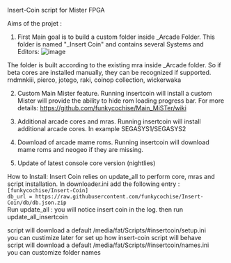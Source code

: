 Insert-Coin script for Mister FPGA

Aims of the projet : 

1. First Main goal is to build a custom folder inside _Arcade Folder. 
This folder is named "_Insert Coin" and contains several Systems and Editors:
![image](https://user-images.githubusercontent.com/29161585/202754827-3752611c-086f-493e-a91a-ae759f3b3fe3.png)

The folder is built according to the existing mra inside _Arcade folder.
So if beta cores are installed manually, they can be recognized if supported.
rndmnkiii, pierco, jotego, raki, coinop collection, wickerwaka

2. Custom Main Mister feature.
Running insertcoin will install a custom Mister will provide the ability to hide rom loading progress bar.
For more details: https://github.com/funkycochise/Main_MiSTer/wiki

3. Additional arcade cores and mras.
Running insertcoin will install additional arcade cores.
In example SEGASYS1/SEGASYS2

3. Download of arcade mame roms.
Running insertcoin will download mame roms and neogeo if they are missing.

4. Update of latest console core version (nightlies)

How to Install:
Insert Coin relies on update_all to perform core, mras and script installation.
In downloader.ini add the following entry :
<br>
`[funkycochise/Insert-Coin]`
<br>
`db_url = https://raw.githubusercontent.com/funkycochise/Insert-Coin/db/db.json.zip`
<br>
Run update_all : you will notice insert coin in the log.
then run update_all_insertcoin

script will download a default /media/fat/Scripts/#insertcoin/setup.ini 
<br>
you can custimize later for set up how insert-coin script will behave
<br>
script will download a default /media/fat/Scripts/#insertcoin/names.ini
<br>
you can customize folder names 





